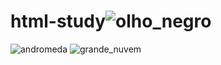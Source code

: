 # html-study![olho_negro](https://user-images.githubusercontent.com/101134871/157115038-ffc1917f-9a2c-468c-b689-44946c64cb14.png)
![andromeda](https://user-images.githubusercontent.com/101134871/157115049-7790457b-2207-4b14-9e66-d5729b2db44c.png)
![grande_nuvem](https://user-images.githubusercontent.com/101134871/157115056-780b66d1-0415-4103-be99-d8454e61ca4c.png)
